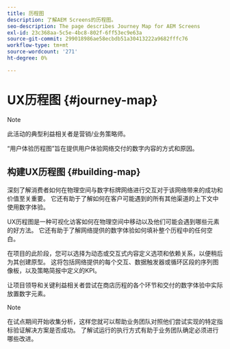 ```yaml
---
title: 历程图
description: 了解AEM Screens的历程图。
seo-description: The page describes Journey Map for AEM Screens
exl-id: 23c368aa-5c5e-4bc8-802f-6ff53ec9e63a
source-git-commit: 299018986ae58ecbdb51a30413222a9682fffc76
workflow-type: tm+mt
source-wordcount: '271'
ht-degree: 0%

---
```


# UX历程图 {#journey-map}

>[!NOTE]
>
>此活动的典型利益相关者是营销/业务策略师。

“用户体验历程图”旨在提供用户体验网络交付的数字内容的方式和原因。

## 构建UX历程图 {#building-map}

深刻了解消费者如何在物理空间与数字标牌网络进行交互对于该网络带来的成功和价值至关重要。 它还有助于了解如何在客户可能遇到的所有其他渠道的上下文中使用数字体验。

UX历程图是一种可视化访客如何在物理空间中移动以及他们可能会遇到哪些元素的好方法。 它还有助于了解网络提供的数字体验如何填补整个历程中的任何空白。

在项目的此阶段，您可以选择为动态或交互式内容定义选项和依赖关系，以便稍后为其创建原型。 这将包括网络提供的每个交互、数据触发器或循环区段的序列图像板，以及策略简报中定义的KPI。

让项目领导和关键利益相关者尝试在商店历程的各个环节和交付的数字体验中实际放置数字元素。

>[!NOTE]
> 在试点期间开始收集分析，这样您就可以帮助业务团队对照他们尝试实现的特定指标验证解决方案是否成功。 了解试运行的执行方式有助于业务团队确定必须进行哪些改进。
